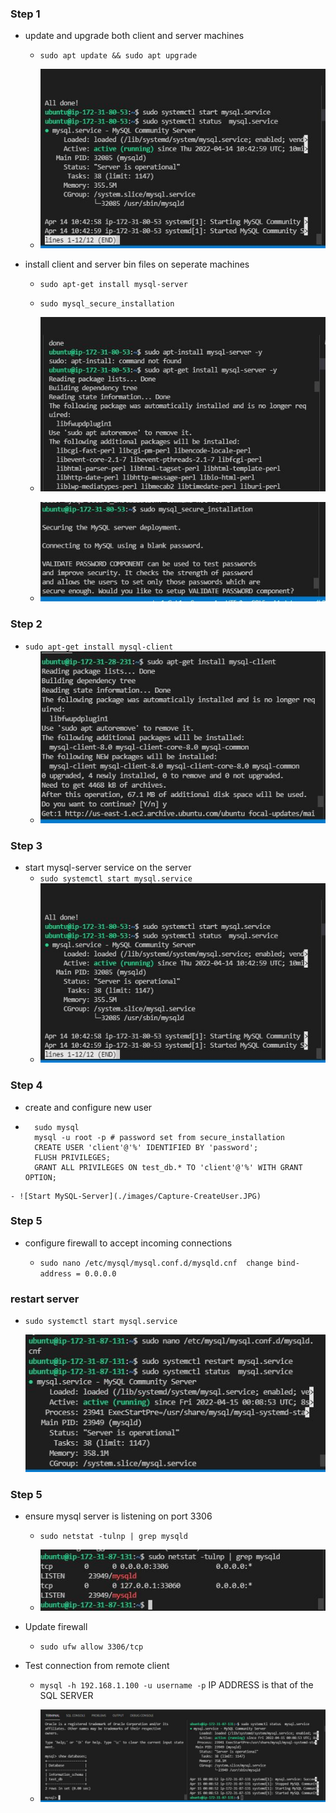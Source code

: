 ### Step 1
  - update and upgrade both client and server machines 
	- `sudo apt update && sudo apt upgrade`

	- ![Connecting to the EC2-instance](./images/Capture-ServerUp.JPG)

  - install client and server bin files on seperate machines 
	- `sudo apt-get install mysql-server`
	- `sudo mysql_secure_installation`

    - ![Install MySQL-Server](./images/Capture-InstallingMySQLServer.JPG)

    - ![Secure MySQL-Server](./images/Capture-SecureMySQLInstallation.JPG)

### Step 2	
  - `sudo apt-get install mysql-client`
    - ![Secure MySQL-Client](./images/Capture-InstallMySQLClient.JPG)

### Step 3	
  - start mysql-server service on the server 
	- `sudo systemctl start mysql.service`
    - ![Start MySQL-Server](./images/Capture-ServerUp.JPG)

### Step 4
 -  create and configure new user 
  
   -  ```
	    sudo mysql
	    mysql -u root -p # password set from secure_installation
	    CREATE USER 'client'@'%' IDENTIFIED BY 'password';
	    FLUSH PRIVILEGES;
	    GRANT ALL PRIVILEGES ON test_db.* TO 'client'@'%' WITH GRANT OPTION;
      ```

    - ![Start MySQL-Server](./images/Capture-CreateUser.JPG)

### Step 5
  - configure firewall to accept incoming connections 
  
  	- `sudo nano /etc/mysql/mysql.conf.d/mysqld.cnf  change bind-address = 0.0.0.0`

### restart server 
  - `sudo systemctl start mysql.service`

    ![Start MySQL-Server](./images/Capture-ConfigureRemoteAccess.JPG)

### Step 5
  - ensure mysql server is listening on port 3306 
	- `sudo netstat -tulnp | grep mysqld`

    - ![Start MySQL-Server](./images/Capture-EnsurePortComms.JPG)

  - Update firewall
  
	- `sudo ufw allow 3306/tcp`

  - Test connection from remote client
  
	- `mysql -h 192.168.1.100 -u username -p` IP ADDRESS is that of the SQL SERVER

    - ![Start MySQL-Server](./images/Capture-ConnectedClient.JPG)

